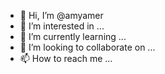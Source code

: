 - 👋 Hi, I’m @amyamer
- 👀 I’m interested in ...
- 🌱 I’m currently learning ...
- 💞️ I’m looking to collaborate on ...
- 📫 How to reach me ...

<!---
amyamer/amyamer is a ✨ special ✨ repository because its `README.md` (this file) appears on your GitHub profile.
You can click the Preview link to take a look at your changes.
--->

